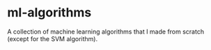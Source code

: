 # ml-algorithms
A collection of machine learning algorithms that I made from scratch (except for the SVM algorithm).
